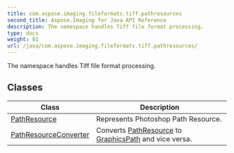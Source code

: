 ```yaml
---
title: com.aspose.imaging.fileformats.tiff.pathresources
second_title: Aspose.Imaging for Java API Reference
description: The namespace handles Tiff file format processing.
type: docs
weight: 81
url: /java/com.aspose.imaging.fileformats.tiff.pathresources/
---
```


The namespace handles Tiff file format processing.


## Classes

| Class | Description |
| --- | --- |
| [PathResource](../com.aspose.imaging.fileformats.tiff.pathresources/pathresource) | Represents Photoshop Path Resource. |
| [PathResourceConverter](../com.aspose.imaging.fileformats.tiff.pathresources/pathresourceconverter) | Converts [PathResource](../com.aspose.imaging.fileformats.tiff.pathresources/pathresource) to [GraphicsPath](../com.aspose.imaging/graphicspath) and vice versa. |
